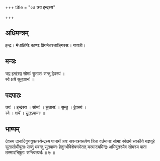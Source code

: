+++
title = "०७ त्रय इन्द्रस्य"

+++
## अधिमन्त्रम्
इन्द्रः। मेधातिथिः काण्वः प्रियमेधश्चाङ्गिरसः। गायत्री।

## मन्त्रः
त्रय॒ इन्द्र॑स्य॒ सोमाः॑ सु॒तासः॑ सन्तु दे॒वस्य॑ ।  
स्वे क्षये॑ सुत॒पाव्नः॑ ॥

## पदपाठः
त्रयः॑ । इन्द्र॑स्य । सोमाः॑ । सु॒तासः॑ । स॒न्तु॒ । दे॒वस्य॑ ।  
स्वे । क्षये॑ । सु॒त॒ऽपाव्नः॑ ॥

## भाष्यम्
देवस्य दानादिगुणयुक्तस्येन्द्रस्य पानार्थं त्रयः सवनत्रयरूपेण त्रिधा वर्तमानाः सोमाः स्वेक्षये स्वकीये यज्ञगृहे सुतासोभीषुताः सन्तु भवन्तु सुतपाव्नः हेतुगर्भविशेषणमेतत् यस्मादयमिन्द्रः अभिषुतस्यैव सोमस्य पाता तस्मादभिषुताः सन्त्वित्यर्थः ॥ ७ ॥